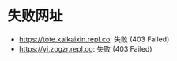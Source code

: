 # 失败网址
- https://tote.kaikaixin.repl.co: 失败 (403
Failed)
- https://vi.zogzr.repl.co: 失败 (403
Failed)
